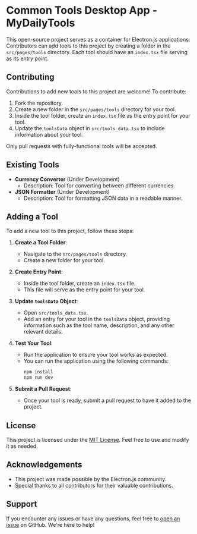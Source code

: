 # Common Tools Desktop App - MyDailyTools

This open-source project serves as a container for Electron.js applications. Contributors can add tools to this project by creating a folder in the `src/pages/tools` directory. Each tool should have an `index.tsx` file serving as its entry point.

## Contributing

Contributions to add new tools to this project are welcome! To contribute:

1. Fork the repository.
2. Create a new folder in the `src/pages/tools` directory for your tool.
3. Inside the tool folder, create an `index.tsx` file as the entry point for your tool.
4. Update the `toolsData` object in `src/tools_data.tsx` to include information about your tool.

Only pull requests with fully-functional tools will be accepted.

## Existing Tools

- **Currency Converter** (Under Development)
  - Description: Tool for converting between different currencies.
- **JSON Formatter** (Under Development)
  - Description: Tool for formatting JSON data in a readable manner.

## Adding a Tool

To add a new tool to this project, follow these steps:

1. **Create a Tool Folder**:

   - Navigate to the `src/pages/tools` directory.
   - Create a new folder for your tool.

2. **Create Entry Point**:

   - Inside the tool folder, create an `index.tsx` file.
   - This file will serve as the entry point for your tool.

3. **Update `toolsData` Object**:

   - Open `src/tools_data.tsx`.
   - Add an entry for your tool in the `toolsData` object, providing information such as the tool name, description, and any other relevant details.

4. **Test Your Tool**:

   - Run the application to ensure your tool works as expected.
   - You can run the application using the following commands:
     ```bash
     npm install
     npm run dev
     ```

5. **Submit a Pull Request**:
   - Once your tool is ready, submit a pull request to have it added to the project.

## License

This project is licensed under the [MIT License](LICENSE). Feel free to use and modify it as needed.

## Acknowledgements

- This project was made possible by the Electron.js community.
- Special thanks to all contributors for their valuable contributions.

## Support

If you encounter any issues or have any questions, feel free to [open an issue](https://github.com/lonixchu-hk/MyDailyTools/issues) on GitHub. We're here to help!

